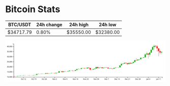 # Bitcoin Stats

BTC/USDT|24h change|24h high|24h low|
|---|---|---|---|
|$34717.79|0.80%|$35550.00|$32380.00|

<img src="./chart.svg">
